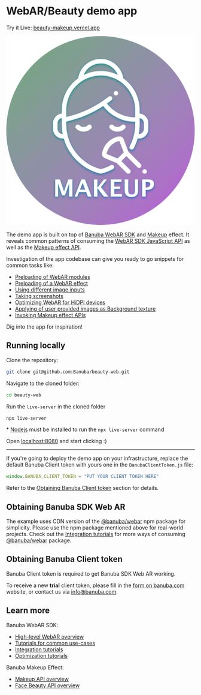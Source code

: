 # WebAR/Beauty demo app

Try it Live: [beauty-makeup.vercel.app](https://beauty-makeup.vercel.app/#/)

![WebAR/Beauty preview](preview.png)

The demo app is built on top of [Banuba WebAR SDK](https://docs.banuba.com/face-ar-sdk-v1/web/web_overview) and [Makeup](https://docs.banuba.com/face-ar-sdk-v1/effect_api/makeup) effect. It reveals common patterns of consuming the [WebAR SDK JavaScript API](https://docs.banuba.com/face-ar-sdk-v1/generated/typedoc/) as well as the [Makeup effect API](https://docs.banuba.com/face-ar-sdk-v1/effect_api/makeup).

Investigation of the app codebase can give you ready to go snippets for common tasks like:

- [Preloading of WebAR modules](index.html#L61-L65)
- [Preloading of a WebAR effect](index.html#L66)
- [Using different image inputs](index.html#L94-101)
- [Taking screenshots](index.html#102-105)
- [Optimizing WebAR for HiDPI devices](index.html#L58)
- [Applying of user provided images as Background texture](index.html#L123)
- [Invoking Makeup effect APIs](index.html#L125)

Dig into the app for inspiration!

## Running locally

Clone the repository:

```sh
git clone git@github.com:Banuba/beauty-web.git
```

Navigate to the cloned folder:

```sh
cd beauty-web
```

Run the `live-server` in the cloned folder

```sh
npx live-server
```

\* [Nodejs](https://nodejs.org/en/) must be installed to run the `npx live-server` command

Open [localhost:8080](http://localhost:8080) and start clicking :)

---

If you're going to deploy the demo app on your infrastructure, replace the default Banuba Client token with yours one in the `BanubaClientToken.js` file:

```js
window.BANUBA_CLIENT_TOKEN = "PUT YOUR CLIENT TOKEN HERE"
```

Refer to the [Obtaining Banuba Client token](#obtaining-banuba-client-token) section for details.

## Obtaining Banuba SDK Web AR

The example uses CDN version of the [@banuba/webar](https://www.npmjs.com/package/@banuba/webar) npm package for simplicity. Please use the npm package mentioned above for real-world projects. Check out the [Integration tutorials](https://docs.banuba.com/face-ar-sdk-v1/web/web_tutorials_integrations) for more ways of consuming [@banuba/webar](https://www.npmjs.com/package/@banuba/webar) package.

## Obtaining Banuba Client token

Banuba Client token is required to get Banuba SDK Web AR working.

To receive a new **trial** client token, please fill in the [form on banuba.com](https://www.banuba.com/face-filters-sdk) website, or contact us via [info@banuba.com](mailto:info@banuba.com).

## Learn more

Banuba WebAR SDK:

- [High-level WebAR overview](https://docs.banuba.com/face-ar-sdk-v1/web/web_overview)
- [Tutorials for common use-cases](https://docs.banuba.com/face-ar-sdk-v1/web/web_tutorials_basic)
- [Integration tutorials](https://docs.banuba.com/face-ar-sdk-v1/web/web_tutorials_integrations)
- [Optimization tutorials](https://docs.banuba.com/face-ar-sdk-v1/web/web_tutorials_optimizations)

Banuba Makeup Effect:

- [Makeup API overview](https://docs.banuba.com/face-ar-sdk-v1/effect_api/makeup)
- [Face Beauty API overview](https://docs.banuba.com/face-ar-sdk-v1/effect_api/face_beauty)
